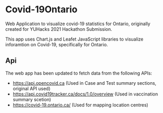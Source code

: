 # Covid-19Ontario
Web Application to visualize covid-19 statistics for Ontario, originally created for YUHacks 2021 Hackathon Submission.

This app uses Chart.js and Leafet JavaScript libraries to visualize inforamtion on Covid-19, specifically for Ontario.

## Api
The web app has been updated to fetch data from the following APIs:
- https://api.opencovid.ca (Used in Case and Test summary sections, original API used)
- https://api.covid19tracker.ca/docs/1.0/overview (Used in vaccination summary scetion)
- https://covid-19.ontario.ca/ (Used for mapping location centres)


